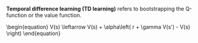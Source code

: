 **Temporal difference learning (TD learning)** refers to bootstrapping the Q-function or the value function.

\begin{equation}
V(s) \leftarrow V(s) + \alpha\left( r + \gamma V(s') - V(s) \right)
\end{equation}